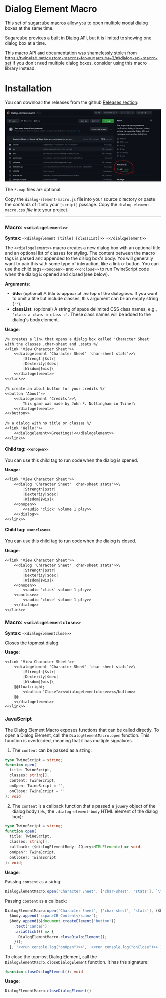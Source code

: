 # Dialog Element Macro
This set of [sugarcube](http://www.motoslave.net/sugarcube/2/docs/) [macros](http://www.motoslave.net/sugarcube/2/docs/#macro-api) allow you to open multiple modal dialog boxes at the same time.

Sugarcube provides a built in [Dialog API](http://www.motoslave.net/sugarcube/2/docs/#dialog-api), but it is limited to showing one dialog box at a time.

This macro API and documentation was shamelessly stolen from https://twinelab.net/custom-macros-for-sugarcube-2/#/dialog-api-macro-set If you don't need multiple dialog boxes, consider using this macro library instead.

# Installation
You can download the releases from the github [Releases section](https://github.com/BawdyInkSlinger/dialog-element-macro/releases):

![Image of github release section](./releases.png)

The `*.map` files are optional.

Copy the `dialog-element-macro.js` file into your source directory or paste the *contents* of it into your `[script]` passage. Copy the `dialog-element-macro.css` *file* into your project.

---

### Macro: `<<dialogelement>>`

**Syntax**: `<<dialogelement [title] [classList]>> <</dialogelement>>`

The `<<dialogelement>>` macro creates a new dialog box with an optional title and an optional list of classes for styling. The content between the macro tags is parsed and appended to the dialog box's body. You will generally want to pair this with some type of interaction, like a link or button. You can use the child tags `<<onopen>>` and `<<onclose>>` to run TwineScript code when the dialog is opened and closed (see below).

**Arguments**:

* **title**: (optional) A title to appear at the top of the dialog box. If you want to omit a title but include classes, this argument can be an empty string (`''`).
* **classList**: (optional) A string of space delimited CSS class names, e.g., `'class-a class-b class-c'`. These class names will be added to the dialog's body element.

**Usage**:
```
/% creates a link that opens a dialog box called 'Character Sheet' with the classes .char-sheet and .stats %/
<<link 'View Character Sheet'>>
	<<dialogelement 'Character Sheet' 'char-sheet stats'>>\
		|Strength|$str|
		|Dexterity|$dex|
		|Wisdom|$wis|\
	<</dialogelement>>
<</link>>

/% create an about button for your credits %/
<<button 'About'>>
	<<dialogelement 'Credits'>>\
		This game was made by John P. Nottingham in Twine!\
	<</dialogelement>>
<</button>>

/% a dialog with no title or classes %/
<<link 'Hello!'>>
	<<dialogelement>>Greetings!<</dialogelement>>
<</link>>
```

#### Child tag: `<<onopen>>`

You can use this child tag to run code when the dialog is opened.

**Usage**:
```
<<link 'View Character Sheet'>>
	<<dialog 'Character Sheet' 'char-sheet stats'>>\
		|Strength|$str|
		|Dexterity|$dex|
		|Wisdom|$wis|\
	<<onopen>>
		<<audio 'click' volume 1 play>>
	<</dialog>>
<</link>>
```

#### Child tag: `<<onclose>>`

You can use this child tag to run code when the dialog is closed.

**Usage**:
```
<<link 'View Character Sheet'>>
	<<dialog 'Character Sheet' 'char-sheet stats'>>\
		|Strength|$str|
		|Dexterity|$dex|
		|Wisdom|$wis|\
	<<onopen>>
		<<audio 'click' volume 1 play>>
	<<onclose>>
		<<audio 'close' volume 1 play>>
	<</dialog>>
<</link>>
```

### Macro: `<<dialogelementclose>>`

**Syntax**: `<<dialogelementclose>>`

Closes the topmost dialog.

**Usage**:

```
<<link 'View Character Sheet'>>
	<<dialogelement 'Character Sheet' 'char-sheet stats'>>\
		|Strength|$str|
		|Dexterity|$dex|
		|Wisdom|$wis|\
	@@float:right;
		<<button "Close">><<dialogelementclose>><</button>>
    @@
	<</dialogelement>>
<</link>>
```

### JavaScript
The Dialog Element Macro exposes functions that can be called directly. To open a Dialog Element, call the `DialogElementMacro.open` function. This function is overloaded, meaning that it has multiple signatures. 

1. The `content` can be passed as a string:

  ```ts
  type TwineScript = string;
  function open(
    title: TwineScript,
    classes: string[],
    content: TwineScript,
    onOpen: TwineScript = '',
    onClose: TwineScript = ''
  ): void
  ```
2. The `content` is a callback function that's passed a `jQuery` object of the dialog body (i.e., the `.dialog-element-body` HTML element of the dialog box):

  ```ts
  type TwineScript = string;
  function open(
    title: TwineScript,
    classes: string[],
    callback: ($dialogElementBody: JQuery<HTMLElement>) => void,
    onOpen?: TwineScript,
    onClose?: TwineScript
  ): void;
  ```

**Usage**:

Passing `content` as a string: 
```js
DialogElementMacro.open('Character Sheet', ['char-sheet', 'stats'], `\\\n|Strength|$str|\n|Dexterity|$dex|\n|Wisdom|$wis|\\\n`, '<<run console.log("onOpen")>>', '<<run console.log("onClose")>>');
```

Passing `content` as a callback: 
```js
DialogElementMacro.open('Character Sheet', ['char-sheet', 'stats'], ($body) => {
  $body.append(`<span>CB Content</span>`);
  $body.append($(document.createElement('button'))
    .text("Cancel")
    .ariaClick(() => {
      DialogElementMacro.closeDialogElement();
    }));
  }, '<<run console.log("onOpen")>>', '<<run console.log("onClose")>>');
```

To close the topmost Dialog Element, call the `DialogElementMacro.closeDialogElement` function. It has this signature:

```ts
function closeDialogElement(): void
```

**Usage**:

```js
DialogElementMacro.closeDialogElement()
```